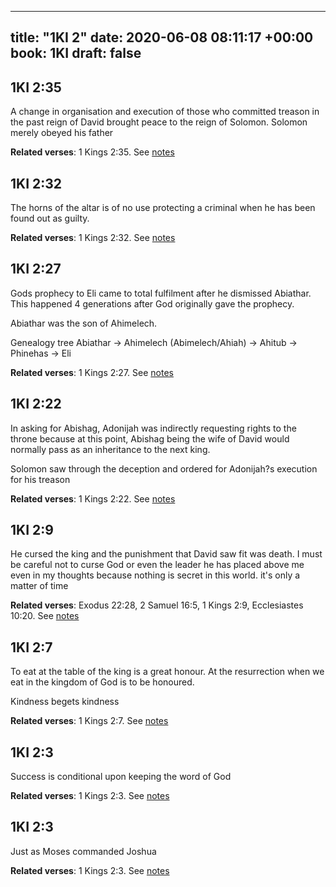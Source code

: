 
---
title: "1KI 2"
date: 2020-06-08 08:11:17 +00:00
book: 1KI
draft: false
---

## 1KI 2:35

A change in organisation and execution of those who committed treason in the past reign of David brought peace to the reign of Solomon. Solomon merely obeyed his father

**Related verses**: 1 Kings 2:35. See [notes](https://my.bible.com/notes/3447280653409444412)


## 1KI 2:32

The horns of the altar is of no use protecting a criminal when he has been found out as guilty.

**Related verses**: 1 Kings 2:32. See [notes](https://my.bible.com/notes/3447279625880461871)


## 1KI 2:27

Gods prophecy to Eli came to total fulfilment after he dismissed Abiathar. This happened 4 generations after God originally gave the prophecy.

Abiathar was the son of Ahimelech.

Genealogy tree
Abiathar -> Ahimelech (Abimelech/Ahiah) -> Ahitub -> Phinehas -> Eli

**Related verses**: 1 Kings 2:27. See [notes](https://my.bible.com/notes/3447276923146461733)


## 1KI 2:22

In asking for Abishag, Adonijah was indirectly requesting rights to the throne because at this point, Abishag being the wife of David would normally pass as an inheritance to the next king.

Solomon saw through the deception and ordered for Adonijah?s execution for his treason

**Related verses**: 1 Kings 2:22. See [notes](https://my.bible.com/notes/3447269923968770550)


## 1KI 2:9

He cursed the king and the punishment that David saw fit was death. I must be careful not to curse God or even the leader he has placed above me even in my thoughts because nothing is secret in this world. it's only a matter of time

**Related verses**: Exodus 22:28, 2 Samuel 16:5, 1 Kings 2:9, Ecclesiastes 10:20. See [notes](https://my.bible.com/notes/3424339591917461859)


## 1KI 2:7

To eat at the table of the king is a great honour. At the resurrection when we eat in the kingdom of God is to be honoured.

Kindness begets kindness

**Related verses**: 1 Kings 2:7. See [notes](https://my.bible.com/notes/3424334837455773985)


## 1KI 2:3

Success is conditional upon keeping the word of God

**Related verses**: 1 Kings 2:3. See [notes](https://my.bible.com/notes/3424332216552644888)


## 1KI 2:3

Just as Moses commanded Joshua

**Related verses**: 1 Kings 2:3. See [notes](https://my.bible.com/notes/3424059658431357429)

